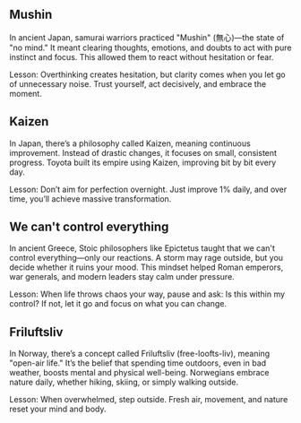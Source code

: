 ## Mushin

In ancient Japan, samurai warriors practiced "Mushin" (無心)—the state of "no mind." It meant clearing thoughts, emotions, and doubts to act with pure instinct and focus. This allowed them to react without hesitation or fear.

Lesson: Overthinking creates hesitation, but clarity comes when you let go of unnecessary noise. Trust yourself, act decisively, and embrace the moment.

## Kaizen

In Japan, there’s a philosophy called Kaizen, meaning continuous improvement. Instead of drastic changes, it focuses on small, consistent progress. Toyota built its empire using Kaizen, improving bit by bit every day.

Lesson: Don’t aim for perfection overnight. Just improve 1% daily, and over time, you’ll achieve massive transformation.

## We can't control everything

In ancient Greece, Stoic philosophers like Epictetus taught that we can't control everything—only our reactions. A storm may rage outside, but you decide whether it ruins your mood. This mindset helped Roman emperors, war generals, and modern leaders stay calm under pressure.

Lesson: When life throws chaos your way, pause and ask: Is this within my control? If not, let it go and focus on what you can change.


## Friluftsliv

In Norway, there’s a concept called Friluftsliv (free-loofts-liv), meaning "open-air life." It’s the belief that spending time outdoors, even in bad weather, boosts mental and physical well-being. Norwegians embrace nature daily, whether hiking, skiing, or simply walking outside.

Lesson: When overwhelmed, step outside. Fresh air, movement, and nature reset your mind and body.
